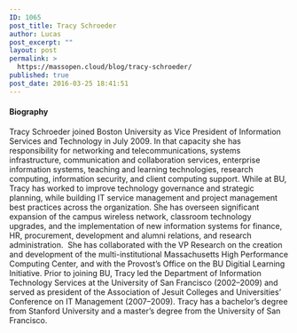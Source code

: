 ```yaml
---
ID: 1065
post_title: Tracy Schroeder
author: Lucas
post_excerpt: ""
layout: post
permalink: >
  https://massopen.cloud/blog/tracy-schroeder/
published: true
post_date: 2016-03-25 18:41:51
---
```

<h4>Biography</h4>
Tracy Schroeder joined Boston University as Vice President of Information Services and Technology in July 2009. In that capacity she has responsibility for networking and telecommunications, systems infrastructure, communication and collaboration services, enterprise information systems, teaching and learning technologies, research computing, information security, and client computing support. While at BU, Tracy has worked to improve technology governance and strategic planning, while building IT service management and project management best practices across the organization. She has overseen significant expansion of the campus wireless network, classroom technology upgrades, and the implementation of new information systems for finance, HR, procurement, development and alumni relations, and research administration.  She has collaborated with the VP Research on the creation and development of the multi-institutional Massachusetts High Performance Computing Center, and with the Provost’s Office on the BU Digitial Learning Initiative. Prior to joining BU, Tracy led the Department of Information Technology Services at the University of San Francisco (2002–2009) and served as president of the Association of Jesuit Colleges and Universities’ Conference on IT Management (2007–2009). Tracy has a bachelor’s degree from Stanford University and a master’s degree from the University of San Francisco.